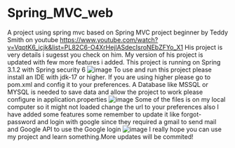 # Spring_MVC_web
A project using spring mvc based on Spring MVC project beginner by Teddy Smith on youtube
https://www.youtube.com/watch?v=VqptK6_icjk&list=PL82C6-O4XrHejlASdecIsroNEbZFYo_X1
His project is very details i sugesst you check on him. My version of his project is updated with few more features i added.
This project is running on Spring 3.1.2 with Spring security 6
![image](https://github.com/Taikt08s/Spring_MVC_web/assets/128201525/6990b1bb-254b-4d79-a50a-f9d81ff73843)
To use and run this project please install an IDE with jdk-17 or higher. If you are using higher please go to pom.xml and config it to
your preferences.
A Database like MSSQL or MYSQL is needed to save data and allow the project to work please configure in application.properties
![image](https://github.com/Taikt08s/Spring_MVC_web/assets/128201525/37ab0eac-454d-43a5-bec0-ab535289d045)
Some of the files is on my local computer so it might not loaded change the url to your preferences also
I have added some features some remember to update it like forgot-password and login with google since they required a gmail to send mail and Google API 
to use the Google login
![image](https://github.com/Taikt08s/Spring_MVC_web/assets/128201525/1f74dbc8-af89-4e3e-97f1-08962a68d201)
I really hope you can use my project and learn something.More updates will be commited!



